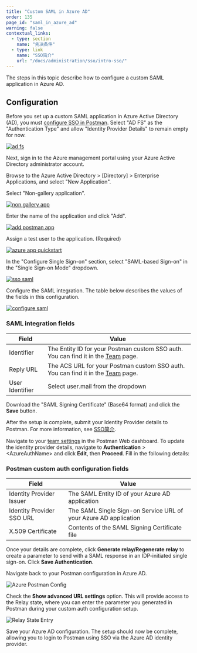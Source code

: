 ```yaml
---
title: "Custom SAML in Azure AD"
order: 135
page_id: "saml_in_azure_ad"
warning: false
contextual_links:
  - type: section
    name: "先决条件"
  - type: link
    name: "SSO简介"
    url: "/docs/administration/sso/intro-sso/"
---
```


The steps in this topic describe how to configure a custom SAML application in Azure AD.

## Configuration

Before you set up a custom SAML application in Azure Active Directory (AD), you must [configure SSO in Postman](/docs/administration/sso/admin-sso/). Select "AD FS" as the "Authentication Type" and allow "Identity Provider Details" to remain empty for now.

[![ad fs](https://assets.postman.com/postman-docs/AzureAD.png)](https://assets.postman.com/postman-docs/AzureAD.png)

Next, sign in to the Azure management portal using your Azure Active Directory administrator account.

Browse to the Azure Active Directory > [Directory] > Enterprise Applications, and select "New Application".

Select "Non-gallery application".

[![non gallery app](https://assets.postman.com/postman-docs/ENT-add-non-gallery-application.png)](https://assets.postman.com/postman-docs/ENT-add-non-gallery-application.png)

Enter the name of the application and click "Add".

[![add postman app](https://assets.postman.com/postman-docs/ENT-add-postman-app.png)](https://assets.postman.com/postman-docs/ENT-add-postman-app.png)

Assign a test user to the application. (Required)

[![azure app quickstart](https://assets.postman.com/postman-docs/ENT-azure-app-quickstart.png)](https://assets.postman.com/postman-docs/ENT-azure-app-quickstart.png)

In the "Configure Single Sign-on" section, select "SAML-based Sign-on" in the "Single Sign-on Mode" dropdown.

[![sso saml](https://assets.postman.com/postman-docs/ENT-single-sign-on-saml.png)](https://assets.postman.com/postman-docs/ENT-single-sign-on-saml.png)

Configure the SAML integration. The table below describes the values of the fields in this configuration.

[![configure saml](https://assets.postman.com/postman-docs/ENT-configure-saml.png)](https://assets.postman.com/postman-docs/ENT-configure-saml.png)

### SAML integration fields

| **Field**          | **Value**         |
| ------------- | ------------- |
| Identifier | The Entity ID for your Postman custom SSO auth. You can find it in the [Team](https://app.getpostman.com/dashboard/teams) page.   |
| Reply URL | The ACS URL for your Postman custom SSO auth. You can find it in the [Team](https://app.getpostman.com/dashboard/teams) page.  |
| User Identifier  | Select user.mail from the dropdown  |

Download the "SAML Signing Certificate" (Base64 format) and click the **Save** button.

After the setup is complete, submit your Identity Provider details to Postman. For more information, see [SSO简介](/docs/administration/sso/intro-sso/).

Navigate to your [team settings](https://go.postman.co/settings/team/general) in the Postman Web dashboard. To update the identity provider details, navigate to __Authentication__ &gt; &lt;AzureAuthName&gt; and click __Edit__, then __Proceed__. Fill in the following details:

### Postman custom auth configuration fields

| **Field**         | **Value**         |
| ------------- | ------------- |
| Identity Provider Issuer | The SAML Entity ID of your Azure AD application |
| Identity Provider SSO URL | The SAML Single Sign-on Service URL of your Azure AD application |
| X.509 Certificate | Contents of the SAML Signing Certificate file |

Once your details are complete, click __Generate relay/Regenerate relay__ to create a parameter to send with a SAML response in an IDP-initiated single sign-on. Click __Save Authentication__.

Navigate back to your Postman configuration in Azure AD.

![Azure Postman Config](https://assets.postman.com/postman-docs/ENT-configure-saml.png)

Check the __Show advanced URL settings__ option. This will provide access to the Relay state, where you can enter the parameter you generated in Postman during your custom auth configuration setup.

![Relay State Entry](https://assets.postman.com/postman-docs/azure-relay-state-entry.jpg)

Save your Azure AD configuration. The setup should now be complete, allowing you to login to Postman using SSO via the Azure AD identity provider.

